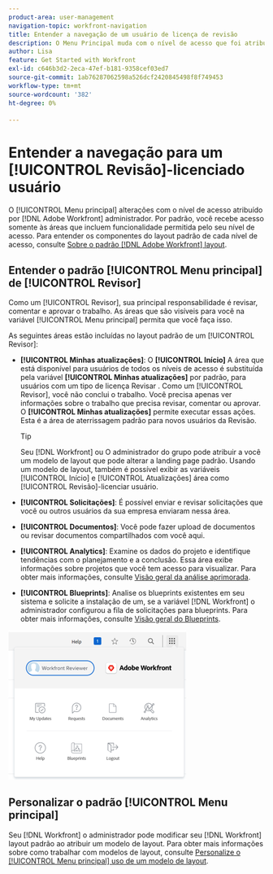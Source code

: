 ```yaml
---
product-area: user-management
navigation-topic: workfront-navigation
title: Entender a navegação de um usuário de licença de revisão
description: O Menu Principal muda com o nível de acesso que foi atribuído pelo seu [!DNL Adobe Workfront] administrador. Por padrão, você recebe acesso somente às áreas que incluem funcionalidade permitida pelo seu nível de acesso.
author: Lisa
feature: Get Started with Workfront
exl-id: c646b3d2-2eca-47ef-b181-9358cef03ed7
source-git-commit: 1ab76287062598a526dcf2420845498f8f749453
workflow-type: tm+mt
source-wordcount: '382'
ht-degree: 0%

---
```


# Entender a navegação para um [!UICONTROL Revisão]-licenciado usuário

O  [!UICONTROL Menu principal] alterações com o nível de acesso atribuído por [!DNL Adobe Workfront] administrador. Por padrão, você recebe acesso somente às áreas que incluem funcionalidade permitida pelo seu nível de acesso. Para entender os componentes do layout padrão de cada nível de acesso, consulte [Sobre o padrão [!DNL Adobe Workfront] layout](../../../administration-and-setup/customize-workfront/use-layout-templates/about-the-default-wf-layout.md).

## Entender o padrão [!UICONTROL Menu principal] de [!UICONTROL Revisor]

Como um [!UICONTROL Revisor], sua principal responsabilidade é revisar, comentar e aprovar o trabalho. As áreas que são visíveis para você na variável [!UICONTROL Menu principal] permita que você faça isso.

As seguintes áreas estão incluídas no layout padrão de um [!UICONTROL Revisor]:

* **[!UICONTROL Minhas atualizações]**: O **[!UICONTROL Início]** A área que está disponível para usuários de todos os níveis de acesso é substituída pela variável **[!UICONTROL Minhas atualizações]** por padrão, para usuários com um tipo de licença Revisar . Como um [!UICONTROL Revisor], você não conclui o trabalho. Você precisa apenas ver informações sobre o trabalho que precisa revisar, comentar ou aprovar. O **[!UICONTROL Minhas atualizações]** permite executar essas ações. Esta é a área de aterrissagem padrão para novos usuários da Revisão.

   >[!TIP]
   >
   >Seu [!DNL Workfront] ou O administrador do grupo pode atribuir a você um modelo de layout que pode alterar a landing page padrão. Usando um modelo de layout, também é possível exibir as variáveis [!UICONTROL Início] e [!UICONTROL Atualizações] área como [!UICONTROL Revisão]-licenciar usuário.

* **[!UICONTROL Solicitações]**: É possível enviar e revisar solicitações que você ou outros usuários da sua empresa enviaram nessa área.
* **[!UICONTROL Documentos]**: Você pode fazer upload de documentos ou revisar documentos compartilhados com você aqui.
* **[!UICONTROL Analytics]**: Examine os dados do projeto e identifique tendências com o planejamento e a conclusão. Essa área exibe informações sobre projetos que você tem acesso para visualizar. Para obter mais informações, consulte [Visão geral da análise aprimorada](../../../enhanced-analytics/enhanced-analytics-overview.md).

* **[!UICONTROL Blueprints]**: Analise os blueprints existentes em seu sistema e solicite a instalação de um, se a variável [!DNL Workfront] o administrador configurou a fila de solicitações para blueprints. Para obter mais informações, consulte [Visão geral do Blueprints](../../../administration-and-setup/blueprints/blueprints-overview.md).


![](assets/access-my-updates-from-main-menu-reviewer-user-nwe-350x294.png)

## Personalizar o padrão [!UICONTROL Menu principal]

Seu [!DNL Workfront] o administrador pode modificar seu [!DNL Workfront] layout padrão ao atribuir um modelo de layout. Para obter mais informações sobre como trabalhar com modelos de layout, consulte [Personalize o [!UICONTROL Menu principal] uso de um modelo de layout](../../../administration-and-setup/customize-workfront/use-layout-templates/customize-main-menu.md).
